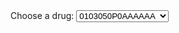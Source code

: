 <html>
    <head>
        <meta charset="UTF-8">
        <title>Temperature Data Bar Graph</title>
        <script type="text/javascript" src="https://cdnjs.cloudflare.com/ajax/libs/Chart.js/2.8.0/Chart.min.js"></script>
        <script type="text/javascript" src="https://cdnjs.cloudflare.com/ajax/libs/d3/5.7.0/d3.min.js"></script>
    </head>
    <body>
	<form>
  		<label for="cars">Choose a drug:</label>
  		<select name="cars" id="cars" onchange="updateChart()">
    			<option value="0103050P0AAAAAA">0103050P0AAAAAA</option>
			<option value="0106040M0BCACAA">0106040M0BCACAA</option>
    			<option value="0202020L0AABDBD">0202020L0AABDBD</option>
			<option value="0202030S0AAATAT">0202030S0AAATAT</option>
			<option value="0304010W0AAALAL">0304010W0AAALAL</option>
			<option value="0401010ADAAAAAA">0401010ADAAAAAA</option>
			<option value="0401010ADBBAAAA">0401010ADBBAAAA</option>
			<option value="0401010Z0AAAAAA">0401010Z0AAAAAA</option>
			<option value="0401010Z0AAACAC">0401010Z0AAACAC</option>
			<option value="0401020K0AAAHAH">0401020K0AAAHAH</option>
  		</select>
  		<br><br>
	</form>
        <canvas id="chart"></canvas>
        <script>
		var chart;
		var tmp = document.getElementById('cars').value;
		var file = 'docs/database/individual_drugs/'.concat(tmp,'.csv');			
		d3.csv(file).then(makeChart);				
		function makeChart(days) {
				var test = document.getElementById('cars').value;
			        var title = test;
				// var title = 'Predictions of prescriptions at OUH';
				var dayLabel = days.map(function(d){return d.time});
				var dayTemp = days.map(function(d) {return d.Y});
				var dayPred = days.map(function(d) {return d.Ybar});
				// Set Min for better visiable range
				var minX = d3.min(dayTemp);
				minX -= 10;
					
				chart = new Chart('chart', {
			    		type: 'bar',
					    data: {
						labels: dayLabel,
						datasets: [
						    {
							label: 'Actual',
							data: dayTemp,
							backgroundColor: '#A0EFFD',
							},
							{
								label: 'Predicted',
								data: dayPred,
								backgroundColor: '#DAA0FD',
							}
						]
						},
					options: {
						title: {
				    		display: true,
						    text: title,
					},
					legend: {
						    display: true
					},
					scales: {
						titles: {
							display: true,
						}
					    xAxes: [
						{
						    ticks: {
							suggestedMin: minX,
					    }
					}
				    ]
				}	
			    }
			});
		
		    };
		function updateChart()
		{
			var tmp = document.getElementById('cars').value;
			var file = 'docs/database/individual_drugs/'.concat(tmp,'.csv');
			// var chart = document.getElementById('chart');	
			// chart.data.datasets.pop();
			// chart.update();
			chart.destroy();
			d3.csv(file).then(makeChart);			
		};		
        </script>
    </body>
</html>
